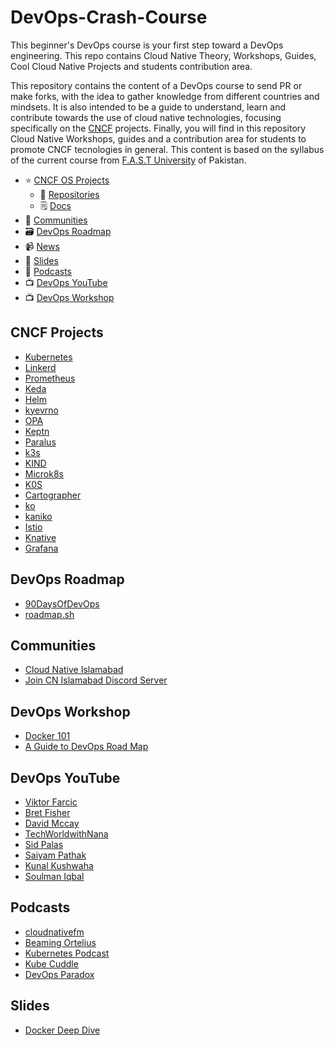 # DevOps-Crash-Course
This beginner's DevOps course is your first step toward a DevOps engineering. This repo contains Cloud Native Theory, Workshops, Guides, Cool Cloud Native Projects and students contribution area.

This repository contains the content of a DevOps course to send PR or make forks, with the idea to gather knowledge from different countries and mindsets. It is also intended to be a guide to understand, learn and contribute towards the use of cloud native technologies, focusing specifically on the [CNCF](https://landscape.cncf.io/) projects. Finally, you will find in this repository Cloud Native Workshops, guides and a contribution area for students to promote CNCF tecnologies in general. This content is based on the syllabus of the current course from [F.A.S.T University](https://www.nu.edu.pk/) of Pakistan.



- ⭐️ [CNCF OS Projects](#cncf-projects)
    - 📂 [Repositories](#repositories)
    - 🗒️ [Docs](#docs)
- 🐾 [Communities](#communities)
- 🗃️ [DevOps Roadmap](#devops-roadmap)
- 📹 [News](#news)
- 📑 [Slides](#slides)
- 🎤 [Podcasts](#podcasts)
- 📺 [DevOps YouTube](#devops-youtube)
- 📺 [DevOps Workshop](#devops-workshop)

## CNCF Projects
- [Kubernetes](https://github.com/kubernetes/kubernetes)
- [Linkerd](https://github.com/linkerd/linkerd2)
- [Prometheus](https://github.com/prometheus/prometheus)
- [Keda](https://github.com/kedacore/keda)
- [Helm](https://github.com/helm/helm)
- [kyevrno](https://github.com/kyverno/kyverno)
- [OPA](https://github.com/open-policy-agent/opa)
- [Keptn](https://github.com/keptn/keptn)
- [Paralus](https://github.com/paralus/paralus)
- [k3s](https://github.com/k3s-io/k3s)
- [KIND](https://github.com/kubernetes-sigs/kind)
- [Microk8s](https://github.com/canonical/microk8s)
- [K0S](https://github.com/k0sproject/k0s)
- [Cartographer](https://github.com/vmware-tanzu/cartographer)
- [ko](https://github.com/google/ko)
- [kaniko](https://github.com/GoogleContainerTools/kaniko)
- [Istio](https://github.com/istio/istio)
- [Knative](https://github.com/knative/docs)
- [Grafana](https://github.com/grafana/grafana)

## DevOps Roadmap
- [90DaysOfDevOps](https://github.com/MichaelCade/90DaysOfDevOps)
- [roadmap.sh](https://roadmap.sh/devops)

## Communities
- [Cloud Native Islamabad](https://community.cncf.io/islamabad/)
- [Join CN Islamabad Discord Server](https://discord.gg/FrBKHFN8h9)

## DevOps Workshop
- [Docker 101](https://www.youtube.com/watch?v=0mxhS7H6bxM&t=1s)
- [A Guide to DevOps Road Map](https://www.youtube.com/watch?v=HUcBO4ssuWs&t=4s)

## DevOps YouTube
- [Viktor Farcic](https://www.youtube.com/c/DevOpsToolkit)
- [Bret Fisher](https://www.youtube.com/c/BretFisherDockerandDevOps)
- [David Mccay](https://www.youtube.com/c/Rawkode)
- [TechWorldwithNana](https://www.youtube.com/c/TechWorldwithNana)
- [Sid Palas](https://www.youtube.com/c/DevOpsDirective)
- [Saiyam Pathak](https://www.youtube.com/c/saiyam911)
- [Kunal Kushwaha](https://www.youtube.com/c/KunalKushwaha)
- [Soulman Iqbal](https://www.youtube.com/c/SoulmanIqbal)

## Podcasts 
- [cloudnativefm](https://www.youtube.com/channel/UC7B9fl8jQ8TEdOCypF4g3Wg)
- [Beaming Ortelius](https://beaminortelius.buzzsprout.com/)
- [Kubernetes Podcast](https://kubernetespodcast.com/)
- [Kube Cuddle](https://share.transistor.fm/s/f0891ceb)
- [DevOps Paradox](https://www.devopsparadox.com/)

## Slides
- [Docker Deep Dive](https://www.slideshare.net/MehwishHayat3/docker-deep-dive-understanding-docker-engine-docker-for-devops?qid=0d2f5734-7fce-4f5c-8c0d-c555d6e53608&v=&b=&from_search=1)

 
